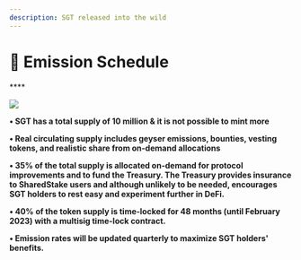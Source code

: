 ```yaml
---
description: SGT released into the wild
---
```


# 🎢 Emission Schedule

\*\*\*\*

![](https://lh5.googleusercontent.com/IZs9zc5tiQe9UIDTfC4ipxyheOwBmHHiwzOML-nkRjuY9KOL4FC-e8vfTO09dvB388RYdalD4tZG9E4uycijCwN0lQPG4Nny8Ke_vvHj6ffUFN1_vCFa5PT6V2mFdjJK9LRWrGks)

**• SGT has a total supply of 10 million & it is not possible to mint more**

**• Real circulating supply includes geyser emissions, bounties, vesting tokens, and realistic share from on-demand allocations**

**• 35% of the total supply is allocated on-demand for protocol improvements and to fund the Treasury. The Treasury provides insurance to SharedStake users and although unlikely to be needed, encourages SGT holders to rest easy and experiment further in DeFi.**

**• 40% of the token supply is time-locked for 48 months \(until February 2023\) with a multisig time-lock contract.**

**• Emission rates will be updated quarterly to maximize SGT holders' benefits.** 

